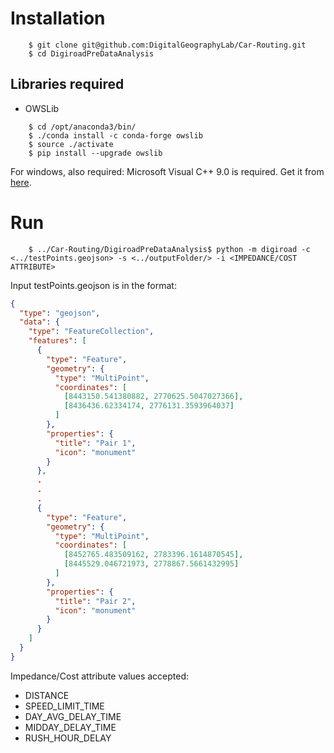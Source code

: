 # Installation

```
    $ git clone git@github.com:DigitalGeographyLab/Car-Routing.git
    $ cd DigiroadPreDataAnalysis
```

## Libraries required

* OWSLib
```
    $ cd /opt/anaconda3/bin/
    $ ./conda install -c conda-forge owslib
    $ source ./activate
    $ pip install --upgrade owslib
```

  For windows, also required: Microsoft Visual C++ 9.0 is required. Get it from [here][microsoft-vistual-c++].
    
# Run

```{r, engine='sh', count_lines}
    $ ../Car-Routing/DigiroadPreDataAnalysis$ python -m digiroad -c <../testPoints.geojson> -s <../outputFolder/> -i <IMPEDANCE/COST ATTRIBUTE>
```

Input testPoints.geojson is in the format:

```json
{
  "type": "geojson",
  "data": {
    "type": "FeatureCollection",
    "features": [
      {
        "type": "Feature",
        "geometry": {
          "type": "MultiPoint",
          "coordinates": [
            [8443150.541380882, 2770625.5047027366],
            [8436436.62334174, 2776131.3593964037]
          ]
        },
        "properties": {
          "title": "Pair 1",
          "icon": "monument"
        }
      },
      .
      .
      .
      {
        "type": "Feature",
        "geometry": {
          "type": "MultiPoint",
          "coordinates": [
            [8452765.483509162, 2783396.1614870545],
            [8445529.046721973, 2778867.5661432995]
          ]
        },
        "properties": {
          "title": "Pair 2",
          "icon": "monument"
        }
      }
    ]
  }
}
```

Impedance/Cost attribute values accepted:
* DISTANCE
* SPEED_LIMIT_TIME
* DAY_AVG_DELAY_TIME
* MIDDAY_DELAY_TIME
* RUSH_HOUR_DELAY

[microsoft-vistual-c++]: https://www.microsoft.com/en-us/download/details.aspx?id=44266